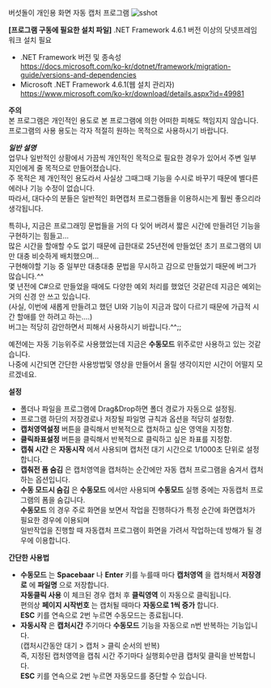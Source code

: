 ﻿버섯돌이 개인용 화면 자동 캡처 프로그램
 ![sshot](https://user-images.githubusercontent.com/8984372/120911634-ca4e8d00-c6c3-11eb-9cc7-aca8ca395f60.jpg)
   
__[프로그램 구동에 필요한 설치 파일]__
.NET Framework 4.6.1 버전 이상의 닷넷프레임워크 설치 필요   
- .NET Framework 버전 및 종속성   
  https://docs.microsoft.com/ko-kr/dotnet/framework/migration-guide/versions-and-dependencies
- Microsoft .NET Framework 4.6.1(웹 설치 관리자)   
  https://www.microsoft.com/ko-kr/download/details.aspx?id=49981


__주의__   
본 프로그램은 개인적인 용도로 본 프로그램에 의한 어떠한 피해도 책임지지 않습니다.   
프로그램의 사용 용도는 각자 적절히 원하는 목적으로 사용하시기 바랍니다.   

___일반 설명___   
업무나 일반적인 상황에서 가끔씩 개인적인 목적으로 필요한 경우가 있어서 주변 일부 지인에게 줄 목적으로 만들어졌습니다.   
주 목적은 제 개인적인 용도라서 사실상 그때그때 기능을 수시로 바꾸기 때문에 별다른 에러나 기능 수정이 없습니다.    
따라서, 대다수의 분들은 일반적인 화면캡처 프로그램들을 이용하시는게 훨씬 좋으리라 생각됩니다.   
   
특히나, 지금은 프로그래밍 문법들을 거의 다 잊어 버려서 짧은 시간에 만들려던 기능을 구현하기는 힘들고...   
많은 시간을 할애할 수도 없기 때문에 급한대로 25년전에 만들었던 초기 프로그램의 UI만 대충 비슷하게 배치했으며...   
구현해야할 기능 중 일부만 대충대충 문법을 무시하고 감으로 만들었기 때문에 버그가 많습니다.*^^*   
몇 년전에 C#으로 만들었을 때에도 다양한 예외 처리를 했었던 것같은데 지금은 예외는 거의 신경 안 쓰고 있습니다.   
(사실, 이번에 새롭게 만들려고 했던 UI와 기능이 지금과 많이 다르기 때문에 가급적 시간 할애를 안 하려고 하는....)   
버그는 적당히 감안하면서 피해서 사용하시기 바랍니다.^^;;   
   
  예전에는 자동 기능위주로 사용했었는데 지금은 __수동모드__ 위주로만 사용하고 있는 것같습니다.   
나중에 시간되면 간단한 사용방법및 영상을 만들어서 올릴 생각이지만 시간이 어떨지 모르겠네요.   
   
   
__설정__
- 폴더나 파일을 프로그램에 Drag&Drop하면 폴더 경로가 자동으로 설정됨.
- 프로그램 하단의 저장경로나 저장될 파일명 규칙과 옵션을 적당히 설정함.
- __캡처영역설정__ 버튼을 클릭해서 반복적으로 캡처하고 싶은 영역을 지정함.
- __클릭좌표설정__ 버튼을 클릭해서 반복적으로 클릭하고 싶은 좌표를 지정함.
- __캡춰 시간__ 은 __자동시작__ 에서 사용되며 캡처전 대기 시간으로 1/1000초 단위로 설정합니다.
- __캡춰전 폼 숨김__ 은 캡처영역을 캡처하는 순간에만 자동 캡처 프로그램을 숨겨서 캡처하는 옵션입니다.
- __수동 모드시 숨김__ 은 __수동모드__ 에서만 사용되며 __수동모드__ 실행 중에는 자동캡처 프로그램의 폼을 숨깁니다.<br>
  __수동모드__ 의 경우 주로 화면을 보면서 작업을 진행하다가 특정 순간에 화면캡처가 필요한 경우에 이용되며<br>
  일반작업을 진행할 때 자동캡처 프로그램이 화면을 가려서 작업하는데 방해가 될 경우에 이용합니다.

__간단한 사용법__
- __수동모드__ 는 __Spacebaar__ 나 __Enter__ 키를 누를때 마다 __캡처영역__ 을 캡처해서 __저장경로__ 에 __파일명__ 으로 저장합니다.<br>
  __자동클릭 사용__ 이 체크된 경우 캡처 후 __클릭영역__ 이 자동으로 클릭됩니다.<br>
  편의상 __페이지 시작번호__ 는 캡처될 때마다 __자동으로 1씩 증가__ 합니다.<br>
   __ESC__ 키를 연속으로 2번 누르면 수동모드는 종료됩니다.
- __자동시작__ 은 __캡처시간__ 주기마다 __수동모드__ 기능을 자동으로 n번 반복하는 기능입니다.<br>
  (캡처시간동안 대기 > 캡처 > 클릭 순서의 반복) <br>
  즉, 지정된 캡처영역을 캡춰 시간 주기마다 실행회수만큼 캡처및 클릭을 반복합니다.   
  __ESC__ 키를 연속으로 2번 누르면 자동모드를 중단할 수 있습니다.

